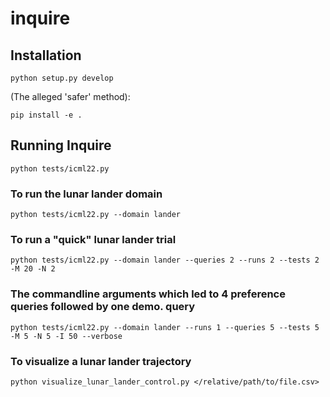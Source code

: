 # inquire

## Installation

``python setup.py develop``

(The alleged 'safer' method):

``pip install -e .``

## Running Inquire

``python tests/icml22.py``

### To run the lunar lander domain

``python tests/icml22.py --domain lander``

### To run a "quick" lunar lander trial

``python tests/icml22.py --domain lander --queries 2 --runs 2 --tests 2 -M 20 -N 2``

### The commandline arguments which led to 4 preference queries followed by one demo. query

``python tests/icml22.py --domain lander --runs 1 --queries 5 --tests 5 -M 5 -N 5 -I 50 --verbose``

### To visualize a lunar lander trajectory

``python visualize_lunar_lander_control.py </relative/path/to/file.csv>``
